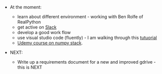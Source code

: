 * At the moment: 
  * learn about different environment - working with Ben Rolfe of RealPython
  * get active on [Slack](https://app.slack.com/client/TGVJELXRT/D01233TN77C/thread/CGY1X9MKM-1586635818.496300)
  * develop a good work flow
  * use visual studio code (fluently) - I am walking through this [tutuorial](https://code.visualstudio.com/docs/python/environments)
  * [Udemy course on numpy stack](https://www.udemy.com/course/deep-learning-prerequisites-the-numpy-stack-in-python/learn/lecture/8874838#overview). 
  
  

* NEXT:
  * Write up a requirements document for a new and improved gdrive - this is NEXT
